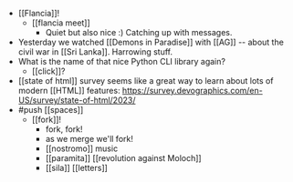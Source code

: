 - [[Flancia]]!
  - [[flancia meet]]
    - Quiet but also nice :) Catching up with messages.
- Yesterday we watched [[Demons in Paradise]] with [[AG]] -- about the civil war in [[Sri Lanka]]. Harrowing stuff.
- What is the name of that nice Python CLI library again?
  - [[click]]?
- [[state of html]] survey seems like a great way to learn about lots of modern [[HTML]] features: https://survey.devographics.com/en-US/survey/state-of-html/2023/
- #push [[spaces]]
  - [[fork]]!
    - fork, fork!
    - as we merge we'll fork!
    - [[nostromo]] music
    - [[paramita]] [[revolution against Moloch]]
    - [[sila]] [[letters]]
